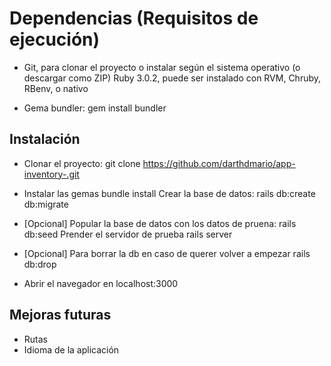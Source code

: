 # Dependencias (Requisitos de ejecución)

* Git, para clonar el proyecto o instalar según el sistema operativo (o descargar como ZIP) Ruby 3.0.2, puede ser       instalado con RVM, Chruby, RBenv, o nativo 

* Gema bundler: gem install bundler

## Instalación

* Clonar el proyecto: git clone https://github.com/darthdmario/app-inventory-.git 

* Instalar las gemas bundle install Crear la base de datos: rails db:create db:migrate 

* [Opcional] Popular la base de datos con los datos de pruena: rails db:seed Prender el servidor de prueba rails server 

* [Opcional] Para borrar la db en caso de querer volver a empezar rails db:drop

* Abrir el navegador en localhost:3000 

## Mejoras futuras 

* Rutas 
* Idioma de la aplicación
